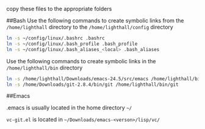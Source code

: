 copy these files to the appropriate folders

##Bash
Use the following commands to create symbolic links from the `/home/lighthall` directory to the `/home/lighthall/config` directory
```bash
ln -s ~/config/linux/.bashrc .bashrc
ln -s ~/config/linux/.bash_profile .bash_profile
ln -s ~/config/linux/.bash_aliases_<local> .bash_aliases
```

Use the following commands to create symbolic links in the `/home/lighthall/bin` directory
```bash
ln -s /home/lighthall/Downloads/emacs-24.5/src/emacs /home/lighthall/bin/emacs
ln -s /home/Downloads/git-2.8.4/bin/git /home/lighthall/bin/git
```

##Emacs

.emacs is usually located in the home directory `~/`

`vc-git.el` is located in `~/Downloads/emacs-<verson>/lisp/vc/`
